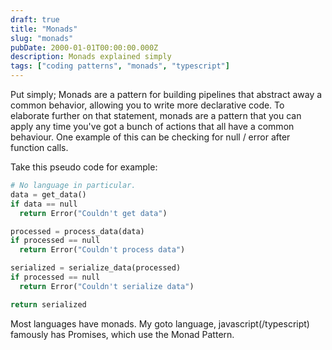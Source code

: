```yaml
---
draft: true
title: "Monads"
slug: "monads"
pubDate: 2000-01-01T00:00:00.000Z
description: Monads explained simply
tags: ["coding patterns", "monads", "typescript"]
---
```

<!-- Make a thumbnail with the monads symbol >>=, take inspiration from various yt videos on monads -->
<!-- Maybe include the quite "Monads are a Monoid in the category of Endofunctors" for shits and giggles -->


Put simply; Monads are a pattern for building pipelines that abstract away a common behavior, allowing you to write more declarative code.
To elaborate further on that statement, monads are a pattern that you can apply any time you've got a bunch of actions that all have a common behaviour.
One example of this can be checking for null / error after function calls.

Take this pseudo code for example:
```py
# No language in particular.
data = get_data()
if data == null
  return Error("Couldn't get data")

processed = process_data(data)
if processed == null
  return Error("Couldn't process data")

serialized = serialize_data(processed)
if processed == null
  return Error("Couldn't serialize data")

return serialized
```

Most languages have monads. My goto language, javascript(/typescript) famously has Promises, which use the Monad Pattern.